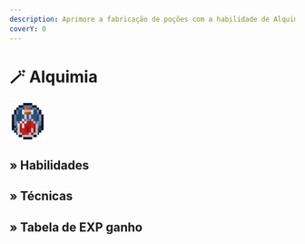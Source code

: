 ```yaml
---
description: Aprimore a fabricação de poções com a habilidade de Alquimia!
coverY: 0
---
```


# 🪄 Alquimia

![](../../../../.gitbook/assets/AlchemySkill.webp)

## » Habilidades

## » Técnicas

## » Tabela de EXP ganho
